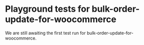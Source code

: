 # Playground tests for bulk-order-update-for-woocommerce
We are still awaiting the first test run for bulk-order-update-for-woocommerce.
